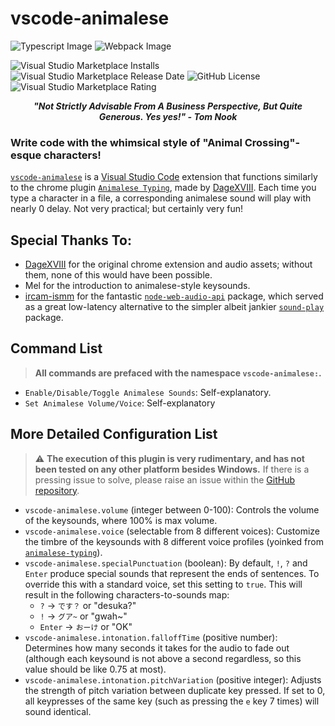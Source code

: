 # vscode-animalese

![Typescript Image](https://img.shields.io/badge/TypeScript-007ACC?style=for-the-badge&logo=typescript&logoColor=white) ![Webpack Image](https://img.shields.io/badge/Webpack-8DD6F9?style=for-the-badge&logo=Webpack&logoColor=white)

![Visual Studio Marketplace Installs](https://img.shields.io/visual-studio-marketplace/i/AidanHsiao.vscode-animalese?style=plastic&color=%23e0d0b4) ![Visual Studio Marketplace Release Date](https://img.shields.io/visual-studio-marketplace/release-date/AidanHsiao.vscode-animalese) ![GitHub License](https://img.shields.io/github/license/esv-sweetplum/vscode-animalese) ![Visual Studio Marketplace Rating](https://img.shields.io/visual-studio-marketplace/stars/AidanHsiao.vscode-animalese)

<center><i><b> "Not Strictly Advisable From A Business Perspective, But Quite Generous. Yes yes!"  - Tom Nook</b></i></center>

### Write code with the whimsical style of "Animal Crossing"-esque characters!

[`vscode-animalese`](https://marketplace.visualstudio.com/items?itemName=AidanHsiao.vscode-animalese) is a [Visual Studio Code](https://code.visualstudio.com/) extension that functions similarly to the chrome plugin [`Animalese Typing`](https://chromewebstore.google.com/detail/animalese-typing/djbgadolfboockbofalipohdncimebic?hl=en), made by [DageXVIII](https://github.com/joshxviii). Each time you type a character in a file, a corresponding animalese sound will play with nearly 0 delay. Not very practical; but certainly very fun!

## Special Thanks To:

-   [DageXVIII](https://github.com/joshxviii/animalese-typing) for the original chrome extension and audio assets; without them, none of this would have been possible.
-   Mel for the introduction to animalese-style keysounds.
-   [ircam-ismm](https://github.com/ircam-ismm) for the fantastic [`node-web-audio-api`](https://www.npmjs.com/package/node-web-audio-api) package, which served as a great low-latency alternative to the simpler albeit jankier [`sound-play`](https://www.npmjs.com/package/sound-play) package.

## Command List

> **All commands are prefaced with the namespace `vscode-animalese:`.**

-   `Enable/Disable/Toggle Animalese Sounds`: Self-explanatory.
-   `Set Animalese Volume/Voice`: Self-explanatory

## More Detailed Configuration List

> ⚠️ **The execution of this plugin is very rudimentary, and has not been tested on any other platform besides Windows.** If there is a pressing issue to solve, please raise an issue within the [GitHub repository](https://github.com/ESV-Sweetplum/vscode-animalese).

-   `vscode-animalese.volume` (integer between 0-100): Controls the volume of the keysounds, where 100% is max volume.
-   `vscode-animalese.voice` (selectable from 8 different voices): Customize the timbre of the keysounds with 8 different voice profiles (yoinked from [`animalese-typing`](https://www.npmjs.com/package/sound-play)).
-   `vscode-animalese.specialPunctuation` (boolean): By default, `!`, `?` and `Enter` produce special sounds that represent the ends of sentences. To override this with a standard voice, set this setting to `true`. This will result in the following characters-to-sounds map:
    -   `?` -> `です？` or "desuka?"
    -   `!` -> `グア~` or "gwah~"
    -   `Enter` -> `おーけ` or "OK"
-   `vscode-animalese.intonation.falloffTime` (positive number): Determines how many seconds it takes for the audio to fade out (although each keysound is not above a second regardless, so this value should be like 0.75 at most).
-   `vscode-animalese.intonation.pitchVariation` (positive integer): Adjusts the strength of pitch variation between duplicate key pressed. If set to 0, all keypresses of the same key (such as pressing the `e` key 7 times) will sound identical.
